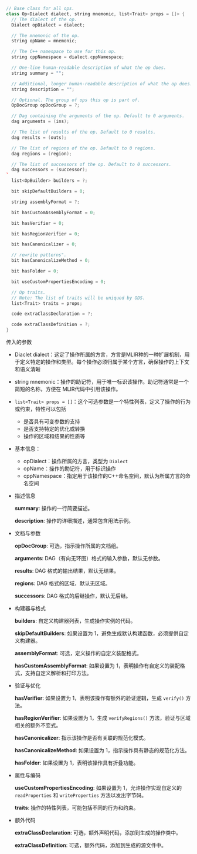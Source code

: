 ```c++
// Base class for all ops.
class Op<Dialect dialect, string mnemonic, list<Trait> props = []> {
  // The dialect of the op.
  Dialect opDialect = dialect;

  // The mnemonic of the op.
  string opName = mnemonic;

  // The C++ namespace to use for this op.
  string cppNamespace = dialect.cppNamespace;

  // One-line human-readable description of what the op does.
  string summary = "";

  // Additional, longer human-readable description of what the op does.
  string description = "";

  // Optional. The group of ops this op is part of.
  OpDocGroup opDocGroup = ?;

  // Dag containing the arguments of the op. Default to 0 arguments.
  dag arguments = (ins);

  // The list of results of the op. Default to 0 results.
  dag results = (outs);

  // The list of regions of the op. Default to 0 regions.
  dag regions = (region);

  // The list of successors of the op. Default to 0 successors.
  dag successors = (successor);
`
  list<OpBuilder> builders = ?;

  bit skipDefaultBuilders = 0;

  string assemblyFormat = ?;

  bit hasCustomAssemblyFormat = 0;

  bit hasVerifier = 0;

  bit hasRegionVerifier = 0;

  bit hasCanonicalizer = 0;

  // rewrite patterns".
  bit hasCanonicalizeMethod = 0;

  bit hasFolder = 0;

  bit useCustomPropertiesEncoding = 0;

  // Op traits.
  // Note: The list of traits will be uniqued by ODS.
  list<Trait> traits = props;

  code extraClassDeclaration = ?;

  code extraClassDefinition = ?;
}
```

传入的参数

- Diaclet dialect：这定了操作所属的方言，方言是MLIR种的一种扩展机制，用于定义特定的操作和类型。每个操作必须归属于某个方言，确保操作的上下文和语义清晰
- string mnemonic：操作的助记符，用于唯一标识该操作。助记符通常是一个简短的名称，方便在 MLIR代码中引用该操作。
- `list<Trait> props = []`：这个可选参数是一个特性列表，定义了操作的行为或约束，特性可以包括
  - 是否具有可变参数的支持
  - 是否支持特定的优化或转换
  - 操作的区域和结果的性质等





- 基本信息：

  - opDialect：操作所属的方言，类型为 `Dialect`
  - opName：操作的助记符，用于标识操作
  - cppNamespace：指定用于该操作的C++命名空间，默认为所属方言的命名空间

- 描述信息

  **summary**: 操作的一行简要描述。

  **description**: 操作的详细描述，通常包含用法示例。

- 文档与参数

  **opDocGroup**: 可选，指示操作所属的文档组。

  **arguments**: DAG（有向无环图）格式的输入参数，默认无参数。

  **results**: DAG 格式的输出结果，默认无结果。

  **regions**: DAG 格式的区域，默认无区域。

  **successors**: DAG 格式的后继操作，默认无后继。

- 构建器与格式

  **builders**: 自定义构建器列表，生成操作实例的代码。

  **skipDefaultBuilders**: 如果设置为 1，避免生成默认构建函数，必须提供自定义构建器。

  **assemblyFormat**: 可选，定义操作的自定义装配格式。

  **hasCustomAssemblyFormat**: 如果设置为 1，表明操作有自定义的装配格式，支持自定义解析和打印方法。

- 验证与优化

  **hasVerifier**: 如果设置为 1，表明该操作有额外的验证逻辑，生成 `verify()` 方法。

  **hasRegionVerifier**: 如果设置为 1，生成 `verifyRegions()` 方法，验证与区域相关的额外不变式。

  **hasCanonicalizer**: 指示该操作是否有关联的规范化模式。

  **hasCanonicalizeMethod**: 如果设置为 1，指示操作具有静态的规范化方法。

  **hasFolder**: 如果设置为 1，表明该操作具有折叠功能。

- 属性与编码

  **useCustomPropertiesEncoding**: 如果设置为 1，允许操作实现自定义的 `readProperties` 和 `writeProperties` 方法以发出字节码。

  **traits**: 操作的特性列表，可能包括不同的行为和约束。

- 额外代码

  **extraClassDeclaration**: 可选，额外声明代码，添加到生成的操作类中。

  **extraClassDefinition**: 可选，额外代码，添加到生成的源文件中。